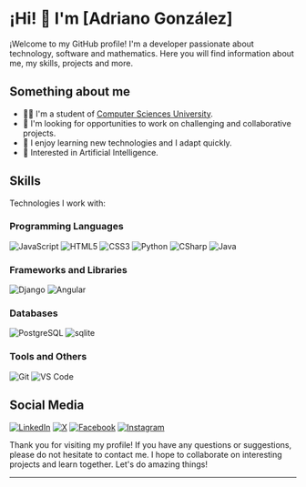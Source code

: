 <!-- Encabezado -->
# ¡Hi! 👋 I'm [Adriano González]

¡Welcome to my GitHub profile! I'm a developer passionate about technology, software and mathematics. Here you will find information about me, my skills, projects and more.

## Something about me

- 👨‍🎓 I'm a student of [Computer Sciences University](https://www.uci.cu/).
- 💼 I'm looking for opportunities to work on challenging and collaborative projects.
- 💬 I enjoy learning new technologies and I adapt quickly.
- 🧠 Interested in Artificial Intelligence.

## Skills

Technologies I work with:

### Programming Languages
![JavaScript](https://img.shields.io/badge/-JavaScript-F7DF1E?logo=javascript&logoColor=white&style=for-the-badge)
![HTML5](https://img.shields.io/badge/-HTML5-E34F26?logo=html5&logoColor=white&style=for-the-badge)
![CSS3](https://img.shields.io/badge/-CSS3-1572B6?logo=css3&logoColor=white&style=for-the-badge)
![Python](https://img.shields.io/badge/-Python-3776AB?logo=python&logoColor=white&style=for-the-badge)
![CSharp](https://img.shields.io/badge/-CSharp-3776AB?logo=csharp&logoColor=white&style=for-the-badge)
![Java](https://img.shields.io/badge/-Java-3776AB?logo=java&logoColor=white&style=for-the-badge)

### Frameworks and Libraries
![Django](https://img.shields.io/badge/-Django-3776AB?logo=django&logoColor=white&style=for-the-badge)
![Angular](https://img.shields.io/badge/-Angular-DD0031?logo=angular&logoColor=white&style=for-the-badge)

### Databases

![PostgreSQL](https://img.shields.io/badge/-PostgreSQL-336791?logo=postgresql&logoColor=white&style=for-the-badge)
![sqlite](https://img.shields.io/badge/-sqlite-336791?logo=sqlite&logoColor=white&style=for-the-badge)

### Tools and Others

![Git](https://img.shields.io/badge/-Git-F05032?logo=git&logoColor=white&style=for-the-badge)
![VS Code](https://img.shields.io/badge/-VS_Code-007ACC?logo=visual-studio-code&logoColor=white&style=for-the-badge)

## Social Media

[![LinkedIn](https://img.shields.io/badge/-LinkedIn-0077B5?logo=linkedin&logoColor=white&style=for-the-badge)]([enlace-a-tu-linkedin](https://www.linkedin.com/in/adriano-gonzalez-reyes-093882298/))
[![X](https://img.shields.io/badge/-X-1DA1F2?logo=x&logoColor=white&style=for-the-badge)]([enlace-a-tu-twitter](https://x.com/AdrianoR52440/))
[![Facebook](https://img.shields.io/badge/-Facebook-1DA1F2?logo=facebook&logoColor=white&style=for-the-badge)]([enlace-a-tu-facebook](https://www.facebook.com/adriano.gonzalez.5220665))
[![Instagram](https://img.shields.io/badge/-Instagram-1DA1F2?logo=instagram&logoColor=white&style=for-the-badge)]([enlace-a-tu-instagram](https://www.instagram.com/adrigr_55/))


Thank you for visiting my profile! If you have any questions or suggestions, please do not hesitate to contact me. I hope to collaborate on interesting projects and learn together. Let's do amazing things!

---
